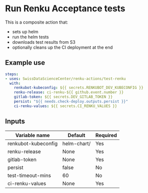 # Run Renku Acceptance tests

This is a composite action that:
- sets up helm
- run the helm tests
- downloads test results from S3
- optionally cleans up the CI deployment at the end

## Example use
```yaml
steps:
- uses: SwissDataScienceCenter/renku-actions/test-renku
  with:
    renkubot-kubeconfig: ${{ secrets.RENKUBOT_DEV_KUBECONFIG }}
    renku-release: ci-renku-${{ github.event.number }}
    gitlab-token: ${{ secrets.DEV_GITLAB_TOKEN }}
    persist: "${{ needs.check-deploy.outputs.persist }}"
    ci-renku-values: ${{ secrets.CI_RENKU_VALUES }}
```

## Inputs

| Variable name        | Default     | Required |
| -------------------- | ----------- | ---------|
| renkubot-kubeconfig  | helm-chart/ | Yes      |
| renku-release        | None        | Yes      |
| gitlab-token         | None        | Yes      |
| persist              | false       | No       |
| test-timeout-mins    | 60          | No       |
| ci-renku-values      | None        | Yes      |
